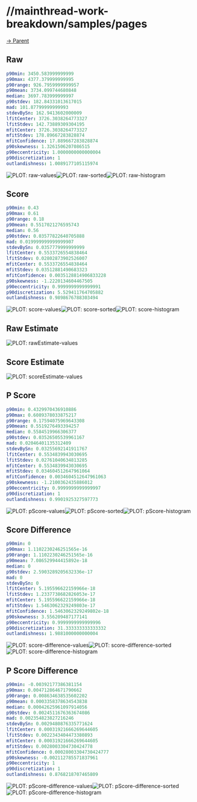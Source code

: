 
# //mainthread-work-breakdown/samples/pages

[→ Parent](../..)


## Raw


```yaml
p90min: 3450.583999999999
p90max: 4377.379999999995
p90range: 926.7959999999957
p90mean: 3734.099744680848
median: 3697.783999999997
p90stdev: 182.84331013617015
mad: 101.87799999999993
stdevBySn: 162.9413602000009
lfitCenter: 3726.3038264773327
lfitStdev: 142.73889309304195
mfitCenter: 3726.3038264773327
mfitStdev: 178.89667283828874
mfitConfidence: 17.889667283828874
p90skewness: 1.3261506207086515
p90eccentricity: 1.0000000000000004
p90discretization: 1
outlandishness: 1.0089177105115974

```

![PLOT: raw-values](./raw/values.svg)![PLOT: raw-sorted](./raw/sorted.svg)![PLOT: raw-histogram](./raw/histogram.svg)
## Score


```yaml
p90min: 0.43
p90max: 0.61
p90range: 0.18
p90mean: 0.5517021276595743
median: 0.56
p90stdev: 0.03577822640705888
mad: 0.019999999999999907
stdevBySn: 0.0357779999999999
lfitCenter: 0.5533726554838464
lfitStdev: 0.02802873902526007
mfitCenter: 0.5533726554838464
mfitStdev: 0.03512881490683323
mfitConfidence: 0.0035128814906833228
p90skewness: -1.2220134604467505
p90eccentricity: 0.9999999999999991
p90discretization: 5.529411764705882
outlandishness: 0.9898676788303494

```

![PLOT: score-values](./score/values.svg)![PLOT: score-sorted](./score/sorted.svg)![PLOT: score-histogram](./score/histogram.svg)
## Raw Estimate

![PLOT: rawEstimate-values](./rawEstimate/values.svg)
## Score Estimate

![PLOT: scoreEstimate-values](./scoreEstimate/values.svg)
## P Score


```yaml
p90min: 0.4329970436910886
p90max: 0.6089378033875217
p90range: 0.17594075969643308
p90mean: 0.5519276493394257
median: 0.5584519966306377
p90stdev: 0.03526505539961167
mad: 0.02046401135312409
stdevBySn: 0.03255692141911767
lfitCenter: 0.5534839943030695
lfitStdev: 0.02761040634813285
mfitCenter: 0.5534839943030695
mfitStdev: 0.034604512647961064
mfitConfidence: 0.0034604512647961063
p90skewness: -1.2100362435886012
p90eccentricity: 0.9999999999999997
p90discretization: 1
outlandishness: 0.9901925327597773

```

![PLOT: pScore-values](./pScore/values.svg)![PLOT: pScore-sorted](./pScore/sorted.svg)![PLOT: pScore-histogram](./pScore/histogram.svg)
## Score Difference


```yaml
p90min: 0
p90max: 1.1102230246251565e-16
p90range: 1.1102230246251565e-16
p90mean: 7.086529944415892e-18
median: 0
p90stdev: 2.5903289205632336e-17
mad: 0
stdevBySn: 0
lfitCenter: 5.195596622159966e-18
lfitStdev: 1.2337738682826053e-17
mfitCenter: 5.195596622159966e-18
mfitStdev: 1.5463062329249803e-17
mfitConfidence: 1.5463062329249802e-18
p90skewness: 3.556209487177141
p90eccentricity: 0.9999999999999996
p90discretization: 31.333333333333332
outlandishness: 1.9881000000000004

```

![PLOT: score-difference-values](./score-difference/values.svg)![PLOT: score-difference-sorted](./score-difference/sorted.svg)![PLOT: score-difference-histogram](./score-difference/histogram.svg)
## P Score Difference


```yaml
p90min: -0.00392177386381154
p90max: 0.004712864671790662
p90range: 0.008634638535602202
p90mean: 0.0003358378634543838
median: 0.00042625961097914056
p90stdev: 0.0024511676363674086
mad: 0.002354823827216246
stdevBySn: 0.0029480876335771624
lfitCenter: 0.00031921666269644605
lfitStdev: 0.0022343404473380893
mfitCenter: 0.00031921666269644605
mfitStdev: 0.0028003304730424778
mfitConfidence: 0.00028003304730424777
p90skewness: -0.002112785571837961
p90eccentricity: 1
p90discretization: 1
outlandishness: 0.8768218707465809

```

![PLOT: pScore-difference-values](./pScore-difference/values.svg)![PLOT: pScore-difference-sorted](./pScore-difference/sorted.svg)![PLOT: pScore-difference-histogram](./pScore-difference/histogram.svg)